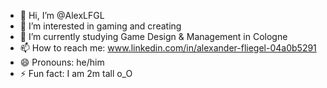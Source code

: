 - 👋 Hi, I’m @AlexLFGL
- 👀 I’m interested in gaming and creating
- 🌱 I’m currently studying Game Design & Management in Cologne
- 📫 How to reach me: www.linkedin.com/in/alexander-fliegel-04a0b5291
- 😄 Pronouns: he/him
- ⚡ Fun fact: I am 2m tall o_O

<!---
AlexLFGL/AlexLFGL is a ✨ special ✨ repository because its `README.md` (this file) appears on your GitHub profile.
You can click the Preview link to take a look at your changes.
--->
